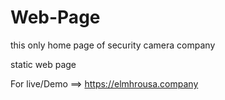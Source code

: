 # Web-Page
this only home page of security camera company

static web page

For live/Demo ==> https://elmhrousa.company
